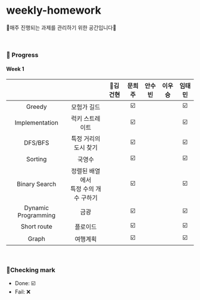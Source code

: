 # weekly-homework
🍒매주 진행되는 과제를 관리하기 위한 공간입니다🍒

<br>


### 🍒 Progress

#### Week 1
|              |             | 👑김건현    | 문희주        | 안수빈       | 이우승       | 임태민        |
| :------:  | :------: |  :-------: |  :-------: | :-------:  | :-------:  | :-------:  |
| Greedy               | 모험가 길드                          |              |             ☑️ |           |              |         ☑️ |
| Implementation       | 럭키 스트레이트                      |              |             ☑️ |           |              |         ☑️ |
| DFS/BFS              | 특정 거리의 도시 찾기                |              |             ☑️ |           |              |         ☑️ |
| Sorting              | 국영수                              |              |             ☑️ |           |              |         ☑️ |
| Binary Search        | 정렬된 배열에서 <br>특정 수의 개수 구하기        |              |             ☑️ |           |              |         ☑️ |
| Dynamic Programming  | 금광                                |              |             ☑️ |           |              |         ☑️ |
| Short route          | 플로이드                            |              |            ☑️ |           |              |     ☑️     |
| Graph                | 여행계획                            |              |             ☑️ |           |              |      ☑️    |



<br>

### 🍒Checking mark
* Done: ☑️ <br>
* Fail: ❌ <br>

